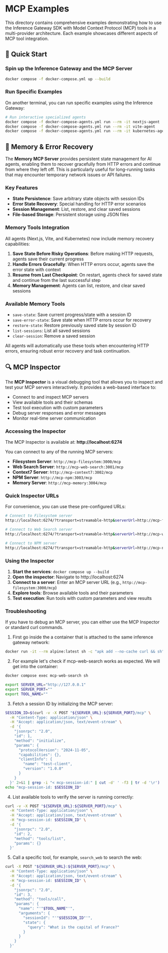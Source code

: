 # MCP Examples

This directory contains comprehensive examples demonstrating how to use the Inference Gateway SDK with Model Context Protocol (MCP) tools in a multi-provider architecture. Each example showcases different aspects of MCP tool integration.

## 🚀 Quick Start

### Spin up the Inference Gateway and the MCP Server

```bash
docker compose -f docker-compose.yml up --build
```

### Run Specific Examples

On another terminal, you can run specific examples using the Inference Gateway:

```bash
# Run interactive specialized agents
docker compose -f docker-compose-agents.yml run --rm -it nextjs-agent      # 🤖 Next.js development agent
docker compose -f docker-compose-agents.yml run --rm -it vite-agent        # ⚡ Vite application agent
docker compose -f docker-compose-agents.yml run --rm -it kubernetes-agent  # ☸️ Kubernetes operations agent
```

## 🧠 Memory & Error Recovery

The **Memory MCP Server** provides persistent state management for AI agents, enabling them to recover gracefully from HTTP errors and continue from where they left off. This is particularly useful for long-running tasks that may encounter temporary network issues or API failures.

### Key Features

- **State Persistence**: Save arbitrary state objects with session IDs
- **Error State Recovery**: Special handling for HTTP error scenarios
- **Session Management**: List, restore, and clear saved sessions
- **File-based Storage**: Persistent storage using JSON files

### Memory Tools Integration

All agents (Next.js, Vite, and Kubernetes) now include memory recovery capabilities:

1. **Save State Before Risky Operations**: Before making HTTP requests, agents save their current progress
2. **Handle Errors Gracefully**: When HTTP errors occur, agents save the error state with context
3. **Resume from Last Checkpoint**: On restart, agents check for saved state and continue from the last successful step
4. **Memory Management**: Agents can list, restore, and clear saved sessions

### Available Memory Tools

- `save-state`: Save current progress/state with a session ID
- `save-error-state`: Save state when HTTP errors occur for recovery
- `restore-state`: Restore previously saved state by session ID
- `list-sessions`: List all saved sessions
- `clear-session`: Remove a saved session

All agents will automatically use these tools when encountering HTTP errors, ensuring robust error recovery and task continuation.

## 🔍 MCP Inspector

The **MCP Inspector** is a visual debugging tool that allows you to inspect and test your MCP servers interactively. It provides a web-based interface to:

- Connect to and inspect MCP servers
- View available tools and their schemas
- Test tool execution with custom parameters
- Debug server responses and error messages
- Monitor real-time server communication

### Accessing the Inspector

The MCP Inspector is available at: **http://localhost:6274**

You can connect to any of the running MCP servers:

- **Filesystem Server**: `http://mcp-filesystem:3000/mcp`
- **Web Search Server**: `http://mcp-web-search:3001/mcp`
- **Context7 Server**: `http://mcp-context7:3002/mcp`
- **NPM Server**: `http://mcp-npm:3003/mcp`
- **Memory Server**: `http://mcp-memory:3004/mcp`

### Quick Inspector URLs

For convenience, you can use these pre-configured URLs:

```bash
# Connect to Filesystem server
http://localhost:6274/?transport=streamable-http&serverUrl=http://mcp-filesystem:3000/mcp

# Connect to Web Search server
http://localhost:6274/?transport=streamable-http&serverUrl=http://mcp-web-search:3001/mcp

# Connect to NPM server
http://localhost:6274/?transport=streamable-http&serverUrl=http://mcp-npm:3003/mcp
```

### Using the Inspector

1. **Start the services**: `docker compose up --build`
2. **Open the inspector**: Navigate to http://localhost:6274
3. **Connect to a server**: Enter an MCP server URL (e.g., `http://mcp-filesystem:3000/mcp`)
4. **Explore tools**: Browse available tools and their parameters
5. **Test execution**: Run tools with custom parameters and view results

### Troubleshooting

If you have to debug an MCP server, you can either use the MCP Inspector or standard curl commands.

1. First go inside the a container that is attached to the same inference gateway network:

```bash
docker run -it --rm alpine:latest sh -c "apk add --no-cache curl && sh"
```

2. For example let's check if mcp-web-search works as expected. We will get into the container:

```sh
docker compose exec mcp-web-search sh

export SERVER_URL="http://127.0.0.1"
export SERVER_PORT=""
export TOOL_NAME=""
```

3. Fetch a session ID by initializing the MCP server:

```sh
SESSION_ID=$(curl -v -X POST "${SERVER_URL}:${SERVER_PORT}/mcp" \
  -H "Content-Type: application/json" \
  -H "Accept: application/json, text/event-stream" \
  -d '{
    "jsonrpc": "2.0",
    "id": 1,
    "method": "initialize",
    "params": {
      "protocolVersion": "2024-11-05",
      "capabilities": {},
      "clientInfo": {
        "name": "test-client",
        "version": "1.0.0"
      }
    }
  }' 2>&1 | grep -i "< mcp-session-id:" | cut -d' ' -f3 | tr -d '\r')
echo "mcp-session-id: $SESSION_ID"
```

4. List available tools to verify the server is running correctly:

```sh
curl -v -X POST "${SERVER_URL}:${SERVER_PORT}/mcp" \
  -H "Content-Type: application/json" \
  -H "Accept: application/json, text/event-stream" \
  -H "mcp-session-id: $SESSION_ID" \
  -d '{
    "jsonrpc": "2.0",
    "id": 2,
    "method": "tools/list",
    "params": {}
  }'
```

5. Call a specific tool, for example, `search_web` to search the web:

```sh
curl -X POST "${SERVER_URL}:${SERVER_PORT}/mcp" \
  -H "Content-Type: application/json" \
  -H "Accept: application/json, text/event-stream" \
  -H "mcp-session-id: $SESSION_ID" \
  -d '{
    "jsonrpc": "2.0",
    "id": 3,
    "method": "tools/call",
    "params": {
      "name": "'"$TOOL_NAME"'",
      "arguments": {
        "sessionId": "'"$SESSION_ID"'",
        "state": {
          "query": "What is the capital of France?"
        }
      }
    }
  }'
```
